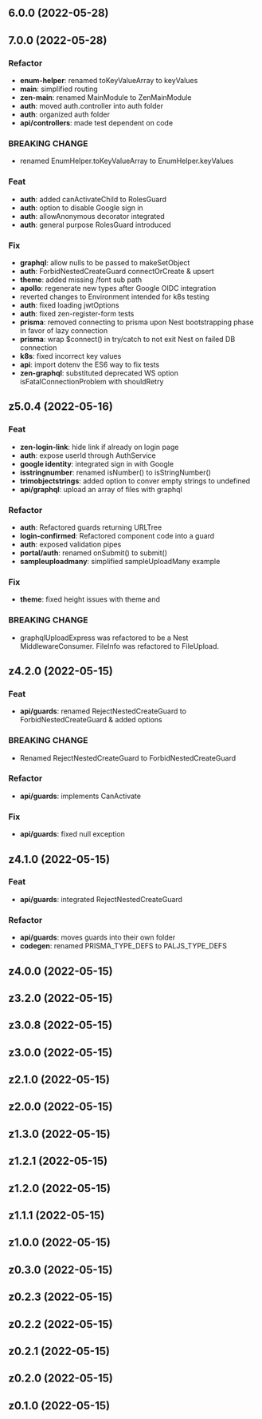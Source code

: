 ## 6.0.0 (2022-05-28)

## 7.0.0 (2022-05-28)

### Refactor

- **enum-helper**: renamed toKeyValueArray to keyValues
- **main**: simplified routing
- **zen-main**: renamed MainModule to ZenMainModule
- **auth**: moved auth.controller into auth folder
- **auth**: organized auth folder
- **api/controllers**: made test dependent on code

### BREAKING CHANGE

- renamed EnumHelper.toKeyValueArray to EnumHelper.keyValues

### Feat

- **auth**: added canActivateChild to RolesGuard
- **auth**: option to disable Google sign in
- **auth**: allowAnonymous decorator integrated
- **auth**: general purpose RolesGuard introduced

### Fix

- **graphql**: allow nulls to be passed to makeSetObject
- **auth**: ForbidNestedCreateGuard connectOrCreate & upsert
- **theme**: added missing /font sub path
- **apollo**: regenerate new types after Google OIDC integration
- reverted changes to Environment intended for k8s testing
- **auth**: fixed loading jwtOptions
- **auth**: fixed zen-register-form tests
- **prisma**: removed connecting to prisma upon Nest bootstrapping phase in favor of lazy connection
- **prisma**: wrap $connect() in try/catch to not exit Nest on failed DB connection
- **k8s**: fixed incorrect key values
- **api**: import dotenv the ES6 way to fix tests
- **zen-graphql**: substituted deprecated WS option isFatalConnectionProblem with shouldRetry

## z5.0.4 (2022-05-16)

### Feat

- **zen-login-link**: hide link if already on login page
- **auth**: expose userId through AuthService
- **google identity**: integrated sign in with Google
- **isstringnumber**: renamed isNumber() to isStringNumber()
- **trimobjectstrings**: added option to conver empty strings to undefined
- **api/graphql**: upload an array of files with graphql

### Refactor

- **auth**: Refactored guards returning URLTree
- **login-confirmed**: Refactored component code into a guard
- **auth**: exposed validation pipes
- **portal/auth**: renamed onSubmit() to submit()
- **sampleuploadmany**: simplified sampleUploadMany example

### Fix

- **theme**: fixed height issues with theme and <zen-layout>

### BREAKING CHANGE

- graphqlUploadExpress was refactored to be a Nest MiddlewareConsumer.  FileInfo was
refactored to FileUpload.

## z4.2.0 (2022-05-15)

### Feat

- **api/guards**: renamed RejectNestedCreateGuard to ForbidNestedCreateGuard & added options

### BREAKING CHANGE

- Renamed RejectNestedCreateGuard to ForbidNestedCreateGuard

### Refactor

- **api/guards**: implements CanActivate

### Fix

- **api/guards**: fixed null exception

## z4.1.0 (2022-05-15)

### Feat

- **api/guards**: integrated RejectNestedCreateGuard

### Refactor

- **api/guards**: moves guards into their own folder
- **codegen**: renamed PRISMA_TYPE_DEFS to PALJS_TYPE_DEFS

## z4.0.0 (2022-05-15)

## z3.2.0 (2022-05-15)

## z3.0.8 (2022-05-15)

## z3.0.0 (2022-05-15)

## z2.1.0 (2022-05-15)

## z2.0.0 (2022-05-15)

## z1.3.0 (2022-05-15)

## z1.2.1 (2022-05-15)

## z1.2.0 (2022-05-15)

## z1.1.1 (2022-05-15)

## z1.0.0 (2022-05-15)

## z0.3.0 (2022-05-15)

## z0.2.3 (2022-05-15)

## z0.2.2 (2022-05-15)

## z0.2.1 (2022-05-15)

## z0.2.0 (2022-05-15)

## z0.1.0 (2022-05-15)
